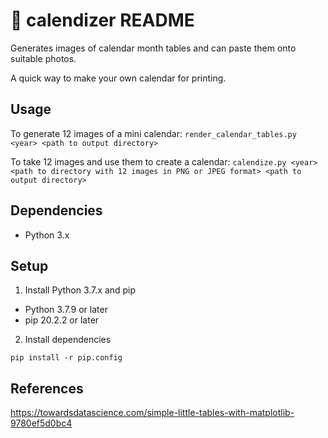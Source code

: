 # :calendar: calendizer README

Generates images of calendar month tables and can paste them onto suitable photos.

A quick way to make your own calendar for printing.

## Usage

To generate 12 images of a mini calendar:
`render_calendar_tables.py <year> <path to output directory>`

To take 12 images and use them to create a calendar:
`calendize.py <year> <path to directory with 12 images in PNG or JPEG format> <path to output directory>`

## Dependencies

- Python 3.x

## Setup

1. Install Python 3.7.x and pip

- Python 3.7.9 or later
- pip 20.2.2 or later

2. Install dependencies

```
pip install -r pip.config
```

## References

https://towardsdatascience.com/simple-little-tables-with-matplotlib-9780ef5d0bc4
